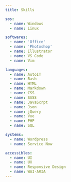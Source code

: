 ```yaml
---
title: Skills

sos:
  - name: Windows
  - name: Linux

softwares:
  - name: 'Office'
  - name: 'Photoshop'
  - name: Illustrator
  - name: VS Code
  - name: Vim

languages:
  - name: AutoIT
  - name: Bash
  - name: HTML
  - name: Markdown
  - name: CSS
  - name: SASS
  - name: JavaScrpt
  - name: Json
  - name: jQuery
  - name: Vue
  - name: PHP
  - name: SQL

systems:
  - name: Wordpress
  - name: Service Now

accessibles:
  - name: UI
  - name: UX
  - name: Responsive Design
  - name: WAI-ARIA
---
```

